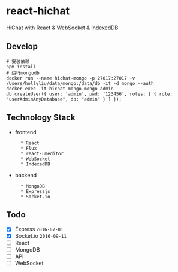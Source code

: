 # react-hichat

HiChat with React &amp; WebSocket &amp; IndexedDB

## Develop

    # 安装依赖
    npm install
    # 运行mongodb
    docker run --name hichat-mongo -p 27017:27017 -v /Users/hollyliu/data/mongo:/data/db -it -d mongo --auth
    docker exec -it hichat-mongo mongo admin
    db.createUser({ user: 'admin', pwd: '123456', roles: [ { role: "userAdminAnyDatabase", db: "admin" } ] });


## Technology Stack

* frontend
        
        * React 
        * Flux
        * react-umeditor
        * WebSocket
        * IndexedDB
        
* backend
    
        * MongoDB
        * Expressjs
        * Socket.io

## Todo

- [x] Express `2016-07-01`
- [x] Socket.io `2016-09-11`
- [ ] React
- [ ] MongoDB
- [ ] API
- [ ] WebSocket
